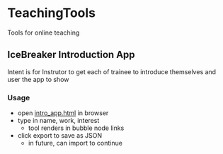 # TeachingTools
Tools for online teaching


## IceBreaker Introduction App 
Intent is for Instrutor to get each of trainee to introduce themselves and user the app to show

### Usage
- open [intro_app.html](./intro_app/intro_app.html) in browser
- type in name, work, interest
    - tool renders in bubble node links
- click export to save as JSON
    - in future, can import to continue
